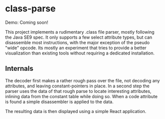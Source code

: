 # class-parse

Demo: Coming soon!

This project implements a rudimentary .class file parser,  mostly following the Java SE9 spec. It only supports a few select attribute types, but can disassemble most instructions, with the major exception of the pseudo "wide" opcode. Its mostly an experiment that tries to provide a better visualization than existing tools without requiring a dedicated installation.

## Internals

The decoder first makes a rather rough pass over the file, not decoding any attributes, and leaving constant-pointers in place. In a second step the parser uses the data of that rough parse to locate interesting attributes, inlining data from the constant table while doing so. When a code attribute is found a simple disassembler is applied to the data.

The resulting data is then displayed using a simple React application.
